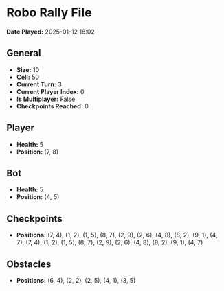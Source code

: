 # Robo Rally File
**Date Played:** 2025-01-12 18:02

## General
- **Size:** 10
- **Cell:** 50
- **Current Turn:** 3
- **Current Player Index:** 0
- **Is Multiplayer:** False
- **Checkpoints Reached:** 0

## Player
- **Health:** 5
- **Position:** (7, 8)

## Bot
- **Health:** 5
- **Position:** (4, 5)

## Checkpoints
- **Positions:** (7, 4), (1, 2), (1, 5), (8, 7), (2, 9), (2, 6), (4, 8), (8, 2), (9, 1), (4, 7), (7, 4), (1, 2), (1, 5), (8, 7), (2, 9), (2, 6), (4, 8), (8, 2), (9, 1), (4, 7)

## Obstacles
- **Positions:** (6, 4), (2, 2), (2, 5), (4, 1), (3, 5)
